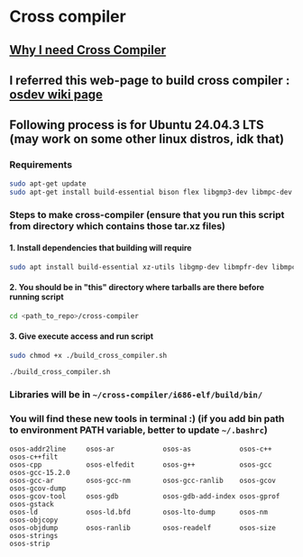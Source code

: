 # Cross compiler
## [Why I need Cross Compiler](https://wiki.osdev.org/Why_do_I_need_a_Cross_Compiler%3F)
## I referred this web-page to build cross compiler : [osdev wiki page](https://wiki.osdev.org/GCC_Cross-Compiler)

## Following process is for Ubuntu 24.04.3 LTS (may work on some other linux distros, idk that)

### Requirements
``` bash
sudo apt-get update
sudo apt-get install build-essential bison flex libgmp3-dev libmpc-dev libmpfr-dev texinfo libisl-dev
```
### Steps to make cross-compiler (ensure that you run this script from directory which contains those tar.xz files)
#### 1. Install dependencies that building will require
```bash
sudo apt install build-essential xz-utils libgmp-dev libmpfr-dev libmpc-dev libexpat1-dev texinfo bison flex gawk libtool zlib1g-dev autoconf automake
```
#### 2. You should be in "this" directory where tarballs are there before running script
```bash
cd <path_to_repo>/cross-compiler
```
#### 3. Give execute access and run script
```bash
sudo chmod +x ./build_cross_compiler.sh
```
```bash
./build_cross_compiler.sh
```

### Libraries will be in `~/cross-compiler/i686-elf/build/bin/`

### You will find these new tools in terminal :) (if you add bin path to environment PATH variable, better to update `~/.bashrc`)
```
osos-addr2line     osos-ar            osos-as            osos-c++           osos-c++filt
osos-cpp           osos-elfedit       osos-g++           osos-gcc           osos-gcc-15.2.0
osos-gcc-ar        osos-gcc-nm        osos-gcc-ranlib    osos-gcov          osos-gcov-dump
osos-gcov-tool     osos-gdb           osos-gdb-add-index osos-gprof         osos-gstack
osos-ld            osos-ld.bfd        osos-lto-dump      osos-nm            osos-objcopy
osos-objdump       osos-ranlib        osos-readelf       osos-size          osos-strings
osos-strip
```
